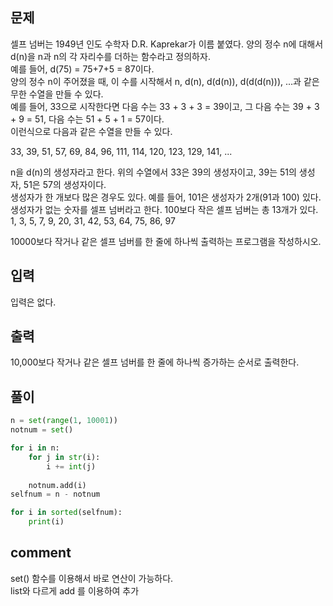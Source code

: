 ## 문제
셀프 넘버는 1949년 인도 수학자 D.R. Kaprekar가 이름 붙였다. 양의 정수 n에 대해서 d(n)을 n과 n의 각 자리수를 더하는 함수라고 정의하자.  
예를 들어, d(75) = 75+7+5 = 87이다.  
양의 정수 n이 주어졌을 때, 이 수를 시작해서 n, d(n), d(d(n)), d(d(d(n))), ...과 같은 무한 수열을 만들 수 있다.  
예를 들어, 33으로 시작한다면 다음 수는 33 + 3 + 3 = 39이고, 그 다음 수는 39 + 3 + 9 = 51, 다음 수는 51 + 5 + 1 = 57이다.  
이런식으로 다음과 같은 수열을 만들 수 있다.  
  
33, 39, 51, 57, 69, 84, 96, 111, 114, 120, 123, 129, 141, ...  
  
n을 d(n)의 생성자라고 한다. 위의 수열에서 33은 39의 생성자이고, 39는 51의 생성자, 51은 57의 생성자이다.  
생성자가 한 개보다 많은 경우도 있다. 예를 들어, 101은 생성자가 2개(91과 100) 있다.   
생성자가 없는 숫자를 셀프 넘버라고 한다. 100보다 작은 셀프 넘버는 총 13개가 있다.  
1, 3, 5, 7, 9, 20, 31, 42, 53, 64, 75, 86, 97  

10000보다 작거나 같은 셀프 넘버를 한 줄에 하나씩 출력하는 프로그램을 작성하시오.  

## 입력
입력은 없다.

## 출력
10,000보다 작거나 같은 셀프 넘버를 한 줄에 하나씩 증가하는 순서로 출력한다.


## **풀이**

```python
n = set(range(1, 10001))
notnum = set()

for i in n:
    for j in str(i):
        i += int(j)
    
    notnum.add(i)
selfnum = n - notnum

for i in sorted(selfnum):
    print(i)
```

## comment

set() 함수를 이용해서 바로 연산이 가능하다.  
list와 다르게 add 를 이용하여 추가
